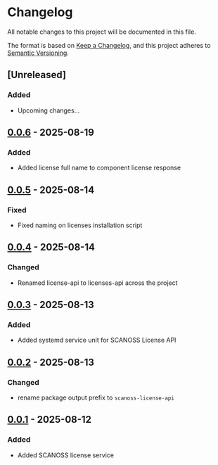 # Changelog

All notable changes to this project will be documented in this file.

The format is based on [Keep a Changelog](https://keepachangelog.com/en/1.0.0/),
and this project adheres to [Semantic Versioning](https://semver.org/spec/v2.0.0.html).

## [Unreleased]
### Added
- Upcoming changes...

## [0.0.6] - 2025-08-19
### Added
- Added license full name to component license response

## [0.0.5] - 2025-08-14
### Fixed
- Fixed naming on licenses installation script

## [0.0.4] - 2025-08-14
### Changed
- Renamed license-api to licenses-api across the project

## [0.0.3] - 2025-08-13
### Added
- Added systemd service unit for SCANOSS License API

## [0.0.2] - 2025-08-13
### Changed
- rename package output prefix to `scanoss-license-api`

## [0.0.1] - 2025-08-12
### Added
- Added SCANOSS license service


[0.0.1]: https://github.com/scanoss/licenses/tag/v0.0.1
[0.0.2]: https://github.com/scanoss/licenses/compare/v0.0.1...v0.0.2
[0.0.3]: https://github.com/scanoss/licenses/compare/v0.0.2...v0.0.3
[0.0.4]: https://github.com/scanoss/licenses/compare/v0.0.3...v0.0.4
[0.0.5]: https://github.com/scanoss/licenses/compare/v0.0.4...v0.0.5
[0.0.6]: https://github.com/scanoss/licenses/compare/v0.0.5...v0.0.6
